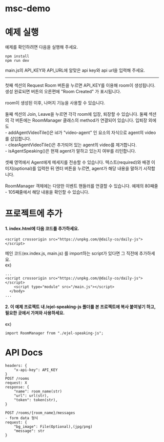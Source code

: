 # msc-demo

# 예제 실행
예제를 확인하려면 다음을 실행해 주세요.

```
npm install
npm run dev
```

main.js의 API_KEY와 API_URL에 알맞은 api key와 api url을 입력해 주세요.

<hr />
첫째 섹션의 Request Room 버튼을 누르면 API_KEY를 이용해 room이 생성됩니다.
생성 완료되면 버튼의 오른편에 "Room Created" 가 표시됩니다.
<br /><br />
room이 생성된 이후, 나머지 기능을 사용할 수 있습니다.
<br /><br />
둘째 섹션의 Join, Leave을 누르면 각각 room에 입장, 퇴장할 수 있습니다.
둘째 섹션의 각 버튼에는 RoomManager 클래스의 method가 연결되어 있습니다.
입퇴장 외에도
<br />
 - addAgentVideoTile()은 id가 "video-agent" 인 요소의 자식으로 agent의 video를 삽입합니다.<br />
 - clearAgentVideoTile()은 추가되어 있는 agent의 video를 제거합니다.<br />
 - isAgentSpeaking()은 현재 agent가 말하고 있는지 여부를 리턴합니다.
<br /><br />
셋째 영역에서 Agent에게 메세지를 전송할 수 있습니다.
텍스트(required)와 배경 이미지(optional)를 입력한 뒤 엔터 버튼을 누르면, agent가 해당 내용을 말하기 시작합니다.
<br /><br />
RoomManager 객체에는 다양한 이벤트 핸들러를 연결할 수 있습니다. 예제의 80째줄 - 105째줄에서 해당 내용을 확인할 수 있습니다.

# 프로젝트에 추가
#### 1. index.html에 다음 코드를 추가하세요.
```
<script crossorigin src="https://unpkg.com/@daily-co/daily-js"></script>
```
메인 코드(ex.index.js, main.js) 를 import하는 script가 있다면 그 직전에 추가하세요.<br />
ex)
```
...
<script crossorigin src="https://unpkg.com/@daily-co/daily-js"></script>
    <script type="module" src="/main.js"></script>
  </body>
...
```
#### 2. 이 예제 프로젝트 내 /ejel-speaking-js 폴더를 본 프로젝트에 복사 붙여넣기 하고, 필요한 곳에서 가져와 사용하세요.<br />
ex) 
```
import RoomManager from "./ejel-speaking-js";
```


# API Docs
```
headers: {
	"x-api-key": API_KEY
}
POST /rooms
request: X
response: {
	"name": room_name(str)
	"url": url(str),
	"token": token(str),
}

POST /rooms/{room_name}/messages
- form data 형식
request: {
	"bg_image": File(Optional),(jpg/png)
	"message": str
}
```
